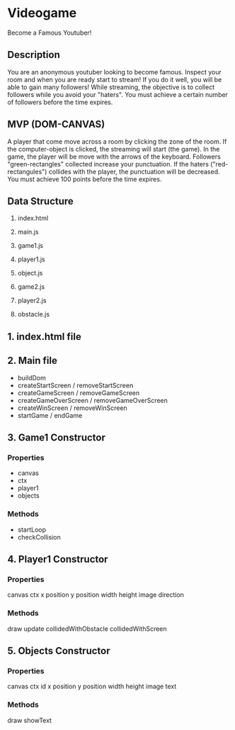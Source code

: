 # Videogame

Become a Famous Youtuber!

## Description

You are an anonymous youtuber looking to become famous. Inspect your room and when you are ready start to stream! 
If you do it well, you will be able to gain many followers!
While streaming, the objective is to collect followers while you avoid your "haters". You must achieve a certain number of followers before the time expires.

## MVP (DOM-CANVAS)

A player that come move across a room by clicking the zone of the room. If the computer-object is clicked, the streaming will start (the game).
In the game, the player will be move with the arrows of the keyboard. Followers "green-rectangles" collected increase your punctuation. 
If the haters ("red-rectangules") collides with the player, the punctuation will be decreased. You must achieve 100 points before the time expires.

## Data Structure

1. index.html

2. main.js

3. game1.js

4. player1.js

5. object.js

6. game2.js

7. player2.js

8. obstacle.js

## 1. index.html file

## 2. Main file

- buildDom
- createStartScreen / removeStartScreen
- createGameScreen / removeGameScreen
- createGameOverScreen / removeGameOverScreen
- createWinScreen / removeWinScreen
- startGame / endGame

## 3. Game1 Constructor

### Properties

- canvas
- ctx
- player1
- objects

### Methods

- startLoop
- checkCollision

## 4. Player1 Constructor

### Properties

canvas
ctx
x position
y position
width
height
image
direction

### Methods

draw
update
collidedWithObstacle
collidedWithScreen

## 5. Objects Constructor

### Properties

canvas
ctx
id
x position
y position
width
height
image
text

### Methods

draw
showText




